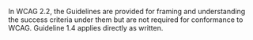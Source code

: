 In WCAG 2.2, the Guidelines are provided for framing and understanding the success criteria under them but are not required for conformance to WCAG. Guideline 1.4 applies directly as written.